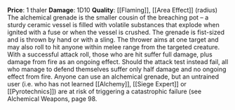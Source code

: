**Price**: 1 thaler
**Damage**: 1D10
**Quality**: [[Flaming]], [[Area Effect]] (radius)
The alchemical grenade is the smaller cousin of the breaching pot – a sturdy ceramic vessel is filled with volatile substances that explode when ignited with a fuse or when the vessel is crushed. The grenade is fist-sized and is thrown by hand or with a sling. The thrower aims at one target and may also roll to hit anyone within melee range from the targeted creature. With a successful attack roll, those who are hit suffer full damage, plus damage from fire as an ongoing effect. Should the attack test instead fail, all who manage to defend themselves suffer only half damage and no ongoing effect from fire. Anyone can use an alchemical grenade, but an untrained user (i.e. who has not learned [[Alchemy]], [[Siege Expert]] or [[Pyrotechnics]]) are at risk of triggering a catastrophic failure (see Alchemical Weapons, page 98.
